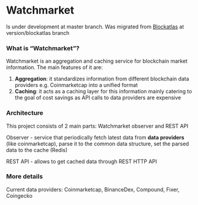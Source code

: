 # Watchmarket
Is under development at master branch. Was migrated from [Blockatlas](https://github.com/trustwallet/blockatlas) at version/blockatlas branch
### What is “Watchmarket”?
Watchmarket is an aggregation and caching service for blockchain market information. 
The main features of it are:
1. **Aggregation**: it standardizes information from different blockchain data providers e.g. Coinmarketcap into a unified format
2. **Caching**: it acts as a caching layer for this information mainly catering to the goal of cost savings as API calls to data providers are expensive

### Architecture

This project consists of 2 main parts: Watchmarket observer and REST API 

Observer - service that periodically fetch latest data from **data providers** (like coinmarketcap), parse it to the common data structure, set the parsed data to the cache (Redis)

REST API - allows to get cached data through REST HTTP API

### More details

Current data providers: Coinmarketcap, BinanceDex, Compound, Fixer, Coingecko




